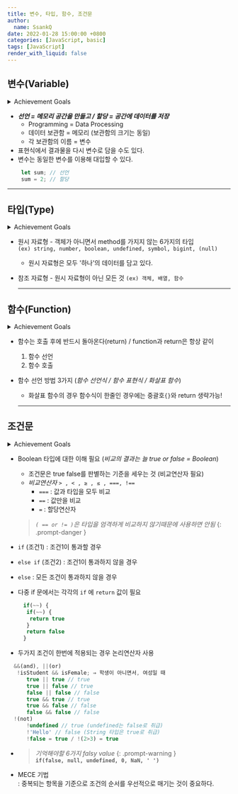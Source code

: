 ```yaml
---
title: 변수, 타입, 함수, 조건문
author:
  name: SsankQ
date: 2022-01-28 15:00:00 +0800
categories: [JavaScript, basic]
tags: [JavaScript]
render_with_liquid: false
---
```


## 변수(Variable)
<details>
<summary>Achievement Goals</summary>
<div markdown="1">       
- [ ]  자바스크립트에서 변수의 선언과 값의 할당에 대해서 설명할 수 있다.
- [ ]  변수 선언과 값 할당에 사용되는 용어에 대해서 정확하게 알 수 있다.
- [ ]  `=`가 "같다"라는 의미가 아니라 할당연산자임을 이해할 수 있다.
- [ ]  `num = num + 1`이 '같다'라는 의미가 아니라 값을 할당하는 것임을 설명할 수 있다.
</div>
</details>

  - ***선언 = 메모리 공간을 만들고 / 할당 = 공간에 데이터를 저장***
    - Programming = Data Processing
    - 데이터 보관함 = 메모리 (보관함의 크기는 동일)
    - 각 보관함의 이름 = 변수
  - 표현식에서 결과물을 다시 변수로 담을 수도 있다.
  - 변수는 동일한 변수를 이용해 대입할 수 있다.
    ```jsx
     let sum; // 선언
     sum = 2; // 할당
    ```

  ---

## 타입(Type)
<details>
<summary>Achievement Goals</summary>
<div markdown="1">       
- [ ]  자바스크립트에서 원시 자료형과 참조 자료형이 무엇인지 알 수 있다.
- [ ]  원시 자료형 string, number, boolean, undefined의 의미를 이해할 수 있다.
- [ ]  타입마다 다른 속성과 메소드가 있다는 것을 이해할 수 있다.
- [ ]  typeof 를 활용하여 특정 값의 타입을 확인할 수 있다.
- [ ]  비교 시 엄밀한 비교의 필요성을 이해할 수 있다.
</div>
</details>

- 원시 자료형 - 객체가 아니면서 method를 가지지 않는 6가지의 타입  
  `(ex) string, number, boolean, undefined, symbol, bigint, (null)`
  * 원시 자료형은 모두 '하나'의 데이터를 담고 있다.
- 참조 자료형 - 원시 자료형이 아닌 모든 것
  `(ex) 객체, 배열, 함수`
  
  ---

## 함수(Function)
<details>
<summary>Achievement Goals</summary>
<div markdown="1">       
- [ ]  함수 선언을 위해 필요한 keyword, name, parameter, body에 대해 이해할 수 있다.
- [ ]  함수 선언과 호출의 기초적인 작동 원리를 이해할 수 있다.
- [ ]  함수의 결과값이 변수에 할당되어 담기는 과정을 이해할 수 있다.
- [ ]  함수의 호출과 리턴에 대해서 이해하고, 실제 코드로 작성하여 활용할 수 있다.
- [ ]  함수 그 자체와 함수의 호출을 구분하여 사용할 수 있다.
- [ ]  매개변수(parameter)와 전달인자(argument)를 구분하여 사용할 수 있다.
- [ ]  같은 기능을 하는 함수를 선언식, 표현식, 화살표 함수로 바꾸어 표현할 수 있다.
</div>
</details>

- 함수는 호출 후에 반드시 돌아온다(return) / function과 return은 항상 같이
  1. 함수 선언 
  2. 함수 호출

- 함수 선언 방법 3가지 (*함수 선언식 / 함수 표현식 / 화살표 함수*)
    * 화살표 함수의 경우 함수식이 한줄인 경우에는 중괄호`{}`와 return 생략가능!

  ---

## 조건문
<details>
<summary>Achievement Goals</summary>
<div markdown="1">       
- [ ]  truthy와 falsy가 조건문에서 작동하는 방식을 이해할 수 있다.
- [ ]  비교연산자를 통한 엄격한 비교에 대해 이해할 수 있다.
- [ ]  if와 else if, else를 이해하고 무리없이 활용할 수 있다.
- [ ]  논리연산자를 통해 복잡한 조건을 간결하게 작성할 수 있다.
- [ ]  복잡한 조건문을 활용하여 실생활에서 마주하는 문제를 해결하는 알고리즘을 구현한다.
</div>
</details>

- Boolean 타입에 대한 이해 필요 (*비교의 결과는 늘 true or false = Boolean*)
  - 조건문은 true false를 판별하는 기준을 세우는 것 (비교연산자 필요)
  - *비교연산자* `> , < , ≥ , ≤ , ===, !==`  
    - `===` : 값과 타입을 모두 비교
    - `==` : 값만을 비교
    - `=` : 할당연산자

  > *`( == or != )`은 타입을 엄격하게 비교하지 않기때문에 사용하면 안됨*
    {: .prompt-danger }

- `if` (조건1) 
  : 조건1이 통과할 경우
- `else if` (조건2) 
  : 조건1이 통과하지 않을 경우
- `else`
  : 모든 조건이 통과하지 않을 경우
- 다중 if 문에서는 각각의 `if` 에 `return` 값이 필요
```jsx
     if(~~) {
      if(~~) {
       return true
      } 
      return false
     }
```

- 두가지 조건이 한번에 적용되는 경우 논리연산자 사용
```jsx
  &&(and), ||(or)
   !isStudent && isFemale; ⇒ 학생이 아니면서, 여성일 때
      true || true // true
      true || false // true
      false || false // false
      true && true // true
      true && false // false
      false && false // false
  !(not)
      !undefined // true (undefined는 false로 취급)
      !'Hello' // false (String 타입은 true로 취급)
      !false = true / !(2>3) = true
```
- > *기억해야할 6가지 falsy value*
  {: .prompt-warning }  
  **`if(false, null, undefined, 0, NaN, ' ')`**  

- MECE 기법  
  : 중복되는 항목을 기준으로 조건의 순서를 우선적으로 매기는 것이 중요하다.
